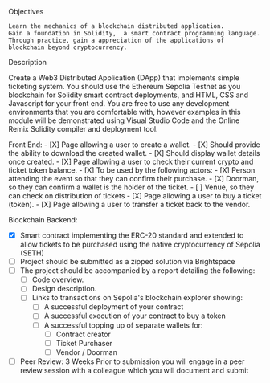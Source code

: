 Objectives

    Learn the mechanics of a blockchain distributed application.
    Gain a foundation in Solidity,  a smart contract programming language.
    Through practice, gain a appreciation of the applications of blockchain beyond cryptocurrency.

Description

Create a Web3 Distributed Application (DApp) that implements simple ticketing system.  You should use the Ethereum Sepolia Testnet as you blockchain for Solidity smart contract deployments,  and HTML, CSS and Javascript for your front end.  You are free to use any development environments that you are comfortable with, however examples in this module will be demonstrated using Visual Studio Code and the Online Remix Solidity compiler and deployment tool.

Front End:
    - [X] Page allowing a user to create a wallet.
        - [X] Should provide the ability to download the created wallet.
        - [X] Should display wallet details once created.
    - [X] Page allowing a user to check their current crypto and ticket token balance.
        - [X] To be used by the following actors:
            - [X] Person attending the event so that they can confirm their purchase.
            - [X] Doorman, so they can confirm a wallet is the holder of the ticket.
            - [ ] Venue, so they can check on distribution of tickets
    - [X] Page allowing a user to buy a ticket (token).
    - [X] Page allowing a user to transfer a ticket back to the vendor.

Blockchain Backend:
- [x] Smart contract implementing the ERC-20 standard and extended to allow tickets to be purchased using the native cryptocurrency of Sepolia (SETH)
- [ ] Project should be submitted as a zipped solution via Brightspace
- [ ] The project should be accompanied by a report detailing the following:
    - [ ] Code overview.
    - [ ] Design description.
    - [ ] Links to transactions on Sepolia's blockchain explorer showing:
        - [ ] A successful deployment of your contract
        - [ ] A successful execution of your contract to buy a token
        - [ ] A successful topping up of separate wallets for:
            - [ ] Contract creator
            - [ ] Ticket Purchaser
            - [ ] Vendor / Doorman
- [ ] Peer Review:  3 Weeks Prior to submission you will engage in a peer review session with a colleague which you will document and submit
